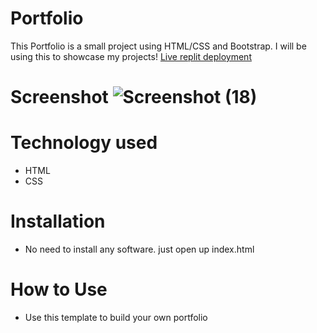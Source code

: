 # Portfolio   
This Portfolio is a small project using HTML/CSS and Bootstrap. I will be using this to showcase my projects!     [Live replit deployment](https://portfolio.artipatel7.repl.co/)
# Screenshot  ![Screenshot (18)](https://user-images.githubusercontent.com/115029574/198715398-c192945b-f2a9-45d6-afac-eb695edb835b.png)

# Technology used   
* HTML    
* CSS
#  Installation   
  * No need to install any software. just open up index.html    
# How to Use    
*  Use this template to build your own portfolio
